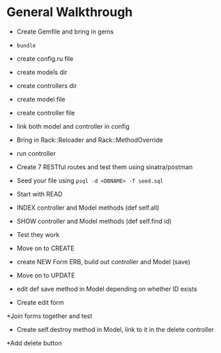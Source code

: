 # General Walkthrough

* Create Gemfile and bring in gems
* `bundle`
* create config.ru file
* create models dir
* create controllers dir
* create model file
* create controller file
* link both model and controller in config
* Bring in Rack::Reloader and Rack::MethodOverride
* run controller

* Create 7 RESTful routes and test them using sinatra/postman
* Seed your file using `psql -d <DBNAME> -f seed.sql`

* Start with READ
* INDEX controller and Model methods (def self.all)
* SHOW controller and Model methods (def self.find id)
* Test they work

* Move on to CREATE
* create NEW Form ERB, build out controller and Model (save)

* Move on to UPDATE
* edit def save method in Model depending on whether ID exists
* Create edit form

*Join forms together and test

* Create self.destroy method in Model, link to it in the delete controller

*Add delete button
